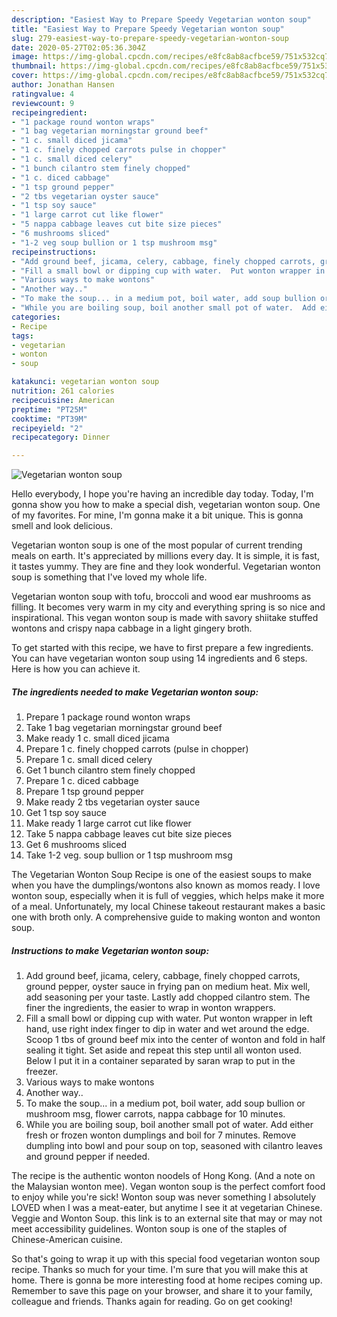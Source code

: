 ```yaml
---
description: "Easiest Way to Prepare Speedy Vegetarian wonton soup"
title: "Easiest Way to Prepare Speedy Vegetarian wonton soup"
slug: 279-easiest-way-to-prepare-speedy-vegetarian-wonton-soup
date: 2020-05-27T02:05:36.304Z
image: https://img-global.cpcdn.com/recipes/e8fc8ab8acfbce59/751x532cq70/vegetarian-wonton-soup-recipe-main-photo.jpg
thumbnail: https://img-global.cpcdn.com/recipes/e8fc8ab8acfbce59/751x532cq70/vegetarian-wonton-soup-recipe-main-photo.jpg
cover: https://img-global.cpcdn.com/recipes/e8fc8ab8acfbce59/751x532cq70/vegetarian-wonton-soup-recipe-main-photo.jpg
author: Jonathan Hansen
ratingvalue: 4
reviewcount: 9
recipeingredient:
- "1 package round wonton wraps"
- "1 bag vegetarian morningstar ground beef"
- "1 c. small diced jicama"
- "1 c. finely chopped carrots pulse in chopper"
- "1 c. small diced celery"
- "1 bunch cilantro stem finely chopped"
- "1 c. diced cabbage"
- "1 tsp ground pepper"
- "2 tbs vegetarian oyster sauce"
- "1 tsp soy sauce"
- "1 large carrot cut like flower"
- "5 nappa cabbage leaves cut bite size pieces"
- "6 mushrooms sliced"
- "1-2 veg soup bullion or 1 tsp mushroom msg"
recipeinstructions:
- "Add ground beef, jicama, celery, cabbage, finely chopped carrots, ground pepper, oyster sauce in frying pan on medium heat. Mix well,  add seasoning per your taste. Lastly add chopped cilantro stem. The finer the ingredients,  the easier to wrap in wonton wrappers."
- "Fill a small bowl or dipping cup with water.  Put wonton wrapper in left hand, use right index finger to dip in water and wet around the edge. Scoop 1 tbs of ground beef mix into the center of wonton and fold in half sealing it tight. Set aside and repeat this step until all wonton used. Below I put it in a container separated by saran wrap to put in the freezer."
- "Various ways to make wontons"
- "Another way.."
- "To make the soup... in a medium pot, boil water, add soup bullion or mushroom msg, flower carrots, nappa cabbage for 10 minutes."
- "While you are boiling soup, boil another small pot of water.  Add either fresh or frozen wonton dumplings and boil for 7 minutes. Remove dumpling into bowl and pour soup on top, seasoned with cilantro leaves and ground pepper if needed."
categories:
- Recipe
tags:
- vegetarian
- wonton
- soup

katakunci: vegetarian wonton soup 
nutrition: 261 calories
recipecuisine: American
preptime: "PT25M"
cooktime: "PT39M"
recipeyield: "2"
recipecategory: Dinner

---
```



![Vegetarian wonton soup](https://img-global.cpcdn.com/recipes/e8fc8ab8acfbce59/751x532cq70/vegetarian-wonton-soup-recipe-main-photo.jpg)

Hello everybody, I hope you're having an incredible day today. Today, I'm gonna show you how to make a special dish, vegetarian wonton soup. One of my favorites. For mine, I'm gonna make it a bit unique. This is gonna smell and look delicious.

Vegetarian wonton soup is one of the most popular of current trending meals on earth. It's appreciated by millions every day. It is simple, it is fast, it tastes yummy. They are fine and they look wonderful. Vegetarian wonton soup is something that I've loved my whole life.

Vegetarian wonton soup with tofu, broccoli and wood ear mushrooms as filling. It becomes very warm in my city and everything spring is so nice and inspirational. This vegan wonton soup is made with savory shiitake stuffed wontons and crispy napa cabbage in a light gingery broth.


To get started with this recipe, we have to first prepare a few ingredients. You can have vegetarian wonton soup using 14 ingredients and 6 steps. Here is how you can achieve it.

<!--inarticleads1-->

##### The ingredients needed to make Vegetarian wonton soup:

1. Prepare 1 package round wonton wraps
1. Take 1 bag vegetarian morningstar ground beef
1. Make ready 1 c. small diced jicama
1. Prepare 1 c. finely chopped carrots (pulse in chopper)
1. Prepare 1 c. small diced celery
1. Get 1 bunch cilantro stem finely chopped
1. Prepare 1 c. diced cabbage
1. Prepare 1 tsp ground pepper
1. Make ready 2 tbs vegetarian oyster sauce
1. Get 1 tsp soy sauce
1. Make ready 1 large carrot cut like flower
1. Take 5 nappa cabbage leaves cut bite size pieces
1. Get 6 mushrooms sliced
1. Take 1-2 veg. soup bullion or 1 tsp mushroom msg


The Vegetarian Wonton Soup Recipe is one of the easiest soups to make when you have the dumplings/wontons also known as momos ready. I love wonton soup, especially when it is full of veggies, which helps make it more of a meal. Unfortunately, my local Chinese takeout restaurant makes a basic one with broth only. A comprehensive guide to making wonton and wonton soup. 

<!--inarticleads2-->

##### Instructions to make Vegetarian wonton soup:

1. Add ground beef, jicama, celery, cabbage, finely chopped carrots, ground pepper, oyster sauce in frying pan on medium heat. Mix well,  add seasoning per your taste. Lastly add chopped cilantro stem. The finer the ingredients,  the easier to wrap in wonton wrappers.
1. Fill a small bowl or dipping cup with water.  Put wonton wrapper in left hand, use right index finger to dip in water and wet around the edge. Scoop 1 tbs of ground beef mix into the center of wonton and fold in half sealing it tight. Set aside and repeat this step until all wonton used. Below I put it in a container separated by saran wrap to put in the freezer.
1. Various ways to make wontons
1. Another way..
1. To make the soup... in a medium pot, boil water, add soup bullion or mushroom msg, flower carrots, nappa cabbage for 10 minutes.
1. While you are boiling soup, boil another small pot of water.  Add either fresh or frozen wonton dumplings and boil for 7 minutes. Remove dumpling into bowl and pour soup on top, seasoned with cilantro leaves and ground pepper if needed.


The recipe is the authentic wonton noodels of Hong Kong. (And a note on the Malaysian wonton mee). Vegan wonton soup is the perfect comfort food to enjoy while you&#39;re sick! Wonton soup was never something I absolutely LOVED when I was a meat-eater, but anytime I see it at vegetarian Chinese. Veggie and Wonton Soup. this link is to an external site that may or may not meet accessibility guidelines. Wonton soup is one of the staples of Chinese-American cuisine. 

So that's going to wrap it up with this special food vegetarian wonton soup recipe. Thanks so much for your time. I'm sure that you will make this at home. There is gonna be more interesting food at home recipes coming up. Remember to save this page on your browser, and share it to your family, colleague and friends. Thanks again for reading. Go on get cooking!

